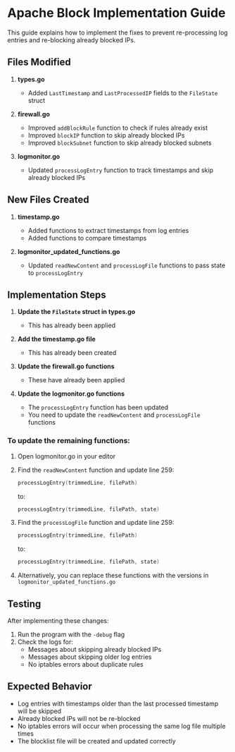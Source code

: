 # Apache Block Implementation Guide

This guide explains how to implement the fixes to prevent re-processing log entries and re-blocking already blocked IPs.

## Files Modified

1. **types.go**
   - Added `LastTimestamp` and `LastProcessedIP` fields to the `FileState` struct

2. **firewall.go**
   - Improved `addBlockRule` function to check if rules already exist
   - Improved `blockIP` function to skip already blocked IPs
   - Improved `blockSubnet` function to skip already blocked subnets

3. **logmonitor.go**
   - Updated `processLogEntry` function to track timestamps and skip already blocked IPs

## New Files Created

1. **timestamp.go**
   - Added functions to extract timestamps from log entries
   - Added functions to compare timestamps

2. **logmonitor_updated_functions.go**
   - Updated `readNewContent` and `processLogFile` functions to pass state to `processLogEntry`

## Implementation Steps

1. **Update the `FileState` struct in types.go**
   - This has already been applied

2. **Add the timestamp.go file**
   - This has already been created

3. **Update the firewall.go functions**
   - These have already been applied

4. **Update the logmonitor.go functions**
   - The `processLogEntry` function has been updated
   - You need to update the `readNewContent` and `processLogFile` functions

### To update the remaining functions:

1. Open logmonitor.go in your editor
2. Find the `readNewContent` function and update line 259:
   ```go
   processLogEntry(trimmedLine, filePath)
   ```
   to:
   ```go
   processLogEntry(trimmedLine, filePath, state)
   ```

3. Find the `processLogFile` function and update line 259:
   ```go
   processLogEntry(trimmedLine, filePath)
   ```
   to:
   ```go
   processLogEntry(trimmedLine, filePath, state)
   ```

4. Alternatively, you can replace these functions with the versions in `logmonitor_updated_functions.go`

## Testing

After implementing these changes:

1. Run the program with the `-debug` flag
2. Check the logs for:
   - Messages about skipping already blocked IPs
   - Messages about skipping older log entries
   - No iptables errors about duplicate rules

## Expected Behavior

- Log entries with timestamps older than the last processed timestamp will be skipped
- Already blocked IPs will not be re-blocked
- No iptables errors will occur when processing the same log file multiple times
- The blocklist file will be created and updated correctly